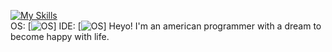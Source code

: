 [![My Skills](https://skillicons.dev/icons?i=js,python,lua)](https://skillicons.dev) <br>
OS: [![OS](https://skillicons.dev/icons?i=windows)]
IDE: [![OS](https://skillicons.dev/icons?i=vsc,sublime)]
Heyo! I'm an american programmer with a dream to become happy with life.
